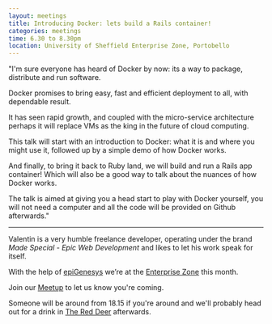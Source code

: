 ```yaml
---
layout: meetings
title: Introducing Docker: lets build a Rails container!
categories: meetings
time: 6.30 to 8.30pm
location: University of Sheffield Enterprise Zone, Portobello
---
```


"I'm sure everyone has heard of Docker by now: its a way to package, distribute and run software.

Docker promises to bring easy, fast and efficient deployment to all, with dependable result.

It has seen rapid growth, and coupled with the micro-service architecture perhaps it will replace VMs as the king in 
the future of cloud computing.

This talk will start with an introduction to Docker: what it is and where you might use it, followed up by a 
simple demo of how Docker works.

And finally, to bring it back to Ruby land, we will build and run a Rails app container! Which will also be a 
good way to talk about the nuances of how Docker works.

The talk is aimed at giving you a head start to play with Docker yourself, you will not need a computer and all 
the code will be provided on Github afterwards."

---

Valentin is a very humble freelance developer, operating under the brand *Made Special - Epic Web Development* and 
likes to let his work speak for itself.

With the help of [epiGenesys](http://www.epigenesys.org.uk/) we’re at the [Enterprise Zone](http://enterprise.shef.ac.uk/about-us) 
this month.

Join our [Meetup](http://www.meetup.com/sheffieldrubyists/events/221254463/) to let us know you're coming.

Someone will be around from 18.15 if you're around and we'll probably head out for a drink in [The Red
Deer](http://www.red-deer-sheffield.co.uk/) afterwards.
